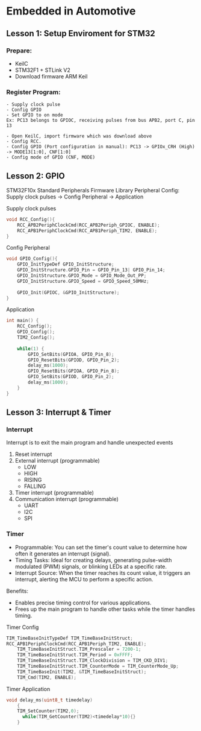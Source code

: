 # Embedded in Automotive
## Lesson 1: Setup Enviroment for STM32

### Prepare: 
- KeilC
- STM32F1 + STLink V2
- Download firmware ARM Keil

### Register Program:
	- Supply clock pulse
    - Config GPIO
    - Set GPIO to on mode
	Ex: PC13 belongs to GPIOC, receiving pulses from bus APB2, port C, pin 13

    - Open KeilC, import firmware which was download above
    - Config RCC.
    - Config GPIO (Port configuration in manual): PC13 -> GPIOx_CRH (High) -> MODE13[1:0], CNF[1:0]
    - Config mode of GPIO (CNF, MODE)

## Lesson 2: GPIO
STM32F10x Standard Peripherals Firmware Library
Peripheral Config:
Supply clock pulses -> Config Peripheral -> Application

Supply clock pulses
```c
void RCC_Config(){
    RCC_APB2PeriphClockCmd(RCC_APB2Periph_GPIOC, ENABLE);
    RCC_APB1PeriphClockCmd(RCC_APB1Periph_TIM2, ENABLE);
} 
```
Config Peripheral
```c
void GPIO_Config(){
    GPIO_InitTypeDef GPIO_InitStructure;
    GPIO_InitStructure.GPIO_Pin = GPIO_Pin_13| GPIO_Pin_14;
    GPIO_InitStructure.GPIO_Mode = GPIO_Mode_Out_PP;
    GPIO_InitStructure.GPIO_Speed = GPIO_Speed_50MHz;
    
    GPIO_Init(GPIOC, &GPIO_InitStructure);
}

```
Application

```c
int main() {
    RCC_Config();
    GPIO_Config();
	TIM2_Config();
    
	while(1) {
        GPIO_SetBits(GPIOA, GPIO_Pin_8);
        GPIO_ResetBits(GPIOD, GPIO_Pin_2);
        delay_ms(1000);
        GPIO_ResetBits(GPIOA, GPIO_Pin_8);
        GPIO_SetBits(GPIOD, GPIO_Pin_2);
        delay_ms(1000);
    }
}
```

## Lesson 3: Interrupt & Timer
### Interrupt
Interrupt is to exit the main program and handle unexpected events
1. Reset interrupt
2. External interrupt (programmable)
    - LOW
    - HIGH
    - RISING
    - FALLING
3. Timer interrupt (programmable)
4. Communication interrupt (programmable)
    - UART
    - I2C
    - SPI

### Timer
- Programmable: You can set the timer's count value to determine how often it generates an interrupt (signal).
- Timing Tasks: Ideal for creating delays, generating pulse-width modulated (PWM) signals, or blinking LEDs at a specific rate.
- Interrupt Source: When the timer reaches its count value, it triggers an interrupt, alerting the MCU to perform a specific action.

Benefits:
- Enables precise timing control for various applications.
- Frees up the main program to handle other tasks while the timer handles timing.

Timer Config
```c
TIM_TimeBaseInitTypeDef TIM_TimeBaseInitStruct;
RCC_APB1PeriphClockCmd(RCC_APB1Periph_TIM2, ENABLE);
    TIM_TimeBaseInitStruct.TIM_Prescaler = 7200-1;
    TIM_TimeBaseInitStruct.TIM_Period = 0xFFFF;
    TIM_TimeBaseInitStruct.TIM_ClockDivision = TIM_CKD_DIV1;
    TIM_TimeBaseInitStruct.TIM_CounterMode = TIM_CounterMode_Up;
    TIM_TimeBaseInit(TIM2, &TIM_TimeBaseInitStruct);
    TIM_Cmd(TIM2, ENABLE);
```
Timer Application

```c
void delay_ms(uint8_t timedelay)
    {
    TIM_SetCounter(TIM2,0);
      while(TIM_GetCounter(TIM2)<timedelay*10){}
    }
```
